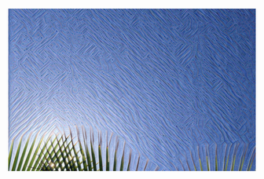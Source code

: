 
![](1_L3H14UIQe5lxD6G154sIow.png)


<!--
https://raw.githubusercontent.com/stevecondylios/stevecondylios/master/1_L3H14UIQe5lxD6G154sIow.png
**stevecondylios/stevecondylios** is a ✨ _special_ ✨ repository because its `README.md` (this file) appears on your GitHub profile.

Here are some ideas to get you started:

- 🔭 I’m currently working on ...
- 🌱 I’m currently learning ...
- 👯 I’m looking to collaborate on ...
- 🤔 I’m looking for help with ...
- 💬 Ask me about ...
- 📫 How to reach me: ...
- 😄 Pronouns: ...
- ⚡ Fun fact: ...
-->
